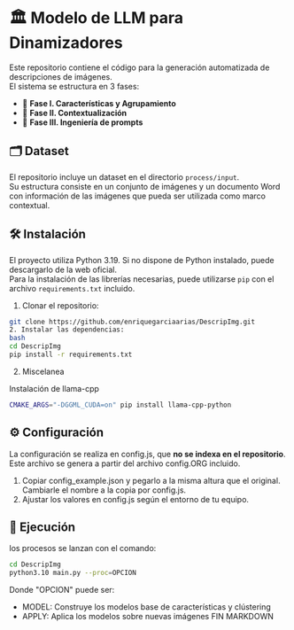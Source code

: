 # 🏛️ Modelo de LLM para Dinamizadores

Este repositorio contiene el código para la generación automatizada de descripciones de imágenes.  
El sistema se estructura en 3 fases:
- 🧮 **Fase I. Características y Agrupamiento**
- 🧭 **Fase II. Contextualización**
- 🧠 **Fase III. Ingeniería de prompts**

## 🗂️ Dataset
El repositorio incluye un dataset en el directorio `process/input`.  
Su estructura consiste en un conjunto de imágenes y un documento Word con información de las imágenes que pueda ser utilizada como marco contextual.

## 🛠️ Instalación
El proyecto utiliza Python 3.19. Si no dispone de Python instalado, puede descargarlo de la web oficial.  
Para la instalación de las librerías necesarias, puede utilizarse `pip` con el archivo `requirements.txt` incluido.

1. Clonar el repositorio:
```bash
git clone https://github.com/enriquegarciaarias/DescripImg.git
2. Instalar las dependencias:
bash
cd DescripImg
pip install -r requirements.txt
```

2.  Miscelanea

Instalación de llama-cpp
```bash
CMAKE_ARGS="-DGGML_CUDA=on" pip install llama-cpp-python
```

## ⚙️ Configuración
La configuración se realiza en config.js, que **no se indexa en el repositorio**. Este archivo se genera a partir del archivo config.ORG incluido.

1. Copiar config_example.json y pegarlo a la misma altura que el original. Cambiarle el nombre a la copia por config.js.
2. Ajustar los valores en config.js según el entorno de tu equipo.

## 🚀 Ejecución
los procesos se lanzan con el comando:
```bash
cd DescripImg
python3.10 main.py --proc=OPCION
```

Donde "OPCION" puede ser:
- MODEL: Construye los modelos base de características y clústering
- APPLY: Aplica los modelos sobre nuevas imágenes FIN MARKDOWN

